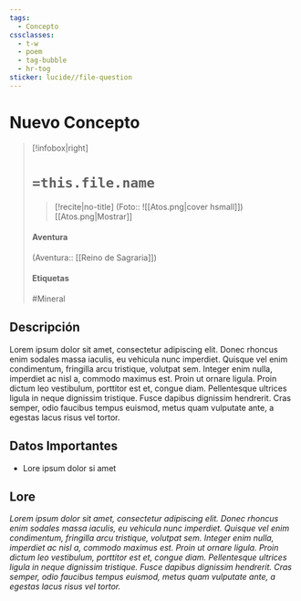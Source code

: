 ```yaml
---
tags:
  - Concepto
cssclasses:
  - t-w
  - poem
  - tag-bubble
  - hr-tog
sticker: lucide//file-question
---
```

<!--ATENCIÓN: Deberás usar el plugin "Dataview" para poder utilizar esta plantilla. Haz caso a los comentarios que vayas viendo por la hoja-->

# Nuevo Concepto

>[!infobox|right]
># `=this.file.name` <!--No toques esto, cambia con el titulo de la nota-->
>>[!recite|no-title]
>>(Foto:: ![[Atos.png|cover hsmall]]) <!--Edita la foto-->
>>[[Atos.png|Mostrar]] <!--Edita esto, muestra la foto en grande-->
>
>#### Aventura
><!--Edita el enlace de la aventura-->
>(Aventura:: [[Reino de Sagraria]])
>
>#### Etiquetas
><!--Añade etiquetas poniendo #-->
> #Mineral

## Descripción
Lorem ipsum dolor sit amet, consectetur adipiscing elit. Donec rhoncus enim sodales massa iaculis, eu vehicula nunc imperdiet. Quisque vel enim condimentum, fringilla arcu tristique, volutpat sem. Integer enim nulla, imperdiet ac nisl a, commodo maximus est. Proin ut ornare ligula. Proin dictum leo vestibulum, porttitor est et, congue diam. Pellentesque ultrices ligula in neque dignissim tristique. Fusce dapibus dignissim hendrerit. Cras semper, odio faucibus tempus euismod, metus quam vulputate ante, a egestas lacus risus vel tortor.

## Datos Importantes
* Lore ipsum dolor si amet


## Lore
*Lorem ipsum dolor sit amet, consectetur adipiscing elit. Donec rhoncus enim sodales massa iaculis, eu vehicula nunc imperdiet. Quisque vel enim condimentum, fringilla arcu tristique, volutpat sem. Integer enim nulla, imperdiet ac nisl a, commodo maximus est. Proin ut ornare ligula. Proin dictum leo vestibulum, porttitor est et, congue diam. Pellentesque ultrices ligula in neque dignissim tristique. Fusce dapibus dignissim hendrerit. Cras semper, odio faucibus tempus euismod, metus quam vulputate ante, a egestas lacus risus vel tortor.* 
